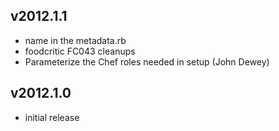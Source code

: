 ## v2012.1.1

* name in the metadata.rb
* foodcritic FC043 cleanups
* Parameterize the Chef roles needed in setup (John Dewey)

## v2012.1.0

* initial release
